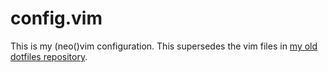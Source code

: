 # config.vim

This is my (neo()vim configuration. This supersedes the vim files in [my old dotfiles repository](https://github.com/cmrosenberg/dotfiles/).
